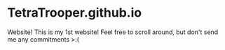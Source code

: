 # TetraTrooper.github.io
Website!
This is my 1st website! Feel free to scroll around, but don't send me any commitments >:(
